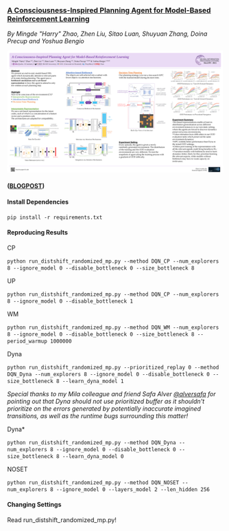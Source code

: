 ### [A Consciousness-Inspired Planning Agent for Model-Based Reinforcement Learning](http://mingde.world/publications/a-step-towards-conscious-planning)
_By Mingde "Harry" Zhao, Zhen Liu, Sitao Luan, Shuyuan Zhang, Doina Precup and Yoshua Bengio_

![](CP_Poster.png)

#### ([BLOGPOST](http://mingde.world/publications/a-step-towards-conscious-planning))

#### **Install Dependencies**
```
pip install -r requirements.txt
```

#### **Reproducing Results**

CP
```
python run_distshift_randomized_mp.py --method DQN_CP --num_explorers 8 --ignore_model 0 --disable_bottleneck 0 --size_bottleneck 8
```

UP
```
python run_distshift_randomized_mp.py --method DQN_CP --num_explorers 8 --ignore_model 0 --disable_bottleneck 1
```

WM
```
python run_distshift_randomized_mp.py --method DQN_WM --num_explorers 8 --ignore_model 0 --disable_bottleneck 0 --size_bottleneck 8 --period_warmup 1000000
```

Dyna
```
python run_distshift_randomized_mp.py --prioritized_replay 0 --method DQN_Dyna --num_explorers 8 --ignore_model 0 --disable_bottleneck 0 --size_bottleneck 8 --learn_dyna_model 1
```
*Special thanks to my Mila colleague and friend Safa Alver [@alversafa](https://github.com/alversafa) for pointing out that Dyna should not use prioritized buffer as it shouldn't prioritize on the errors generated by potentially inaccurate imagined transitions, as well as the runtime bugs surrounding this matter!*

Dyna*
```
python run_distshift_randomized_mp.py --method DQN_Dyna --num_explorers 8 --ignore_model 0 --disable_bottleneck 0 --size_bottleneck 8 --learn_dyna_model 0
```

NOSET
```
python run_distshift_randomized_mp.py --method DQN_NOSET --num_explorers 8 --ignore_model 0 --layers_model 2 --len_hidden 256
```

#### **Changing Settings**

Read run_distshift_randomized_mp.py!
